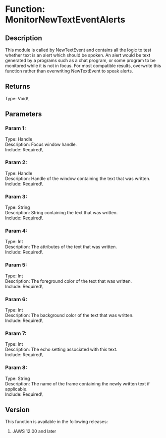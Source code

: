 # Function: MonitorNewTextEventAlerts

## Description

This module is called by NewTextEvent and contains all the logic to test
whether text is an alert which should be spoken. An alert would be text
generated by a programs such as a chat program, or some program to be
monitored while it is not in focus. For most compatible results,
overwrite this function rather than overwriting NewTextEvent to speak
alerts.

## Returns

Type: Void\

## Parameters

### Param 1:

Type: Handle\
Description: Focus window handle.\
Include: Required\

### Param 2:

Type: Handle\
Description: Handle of the window containing the text that was written.\
Include: Required\

### Param 3:

Type: String\
Description: String containing the text that was written.\
Include: Required\

### Param 4:

Type: Int\
Description: The attributes of the text that was written.\
Include: Required\

### Param 5:

Type: Int\
Description: The foreground color of the text that was written.\
Include: Required\

### Param 6:

Type: Int\
Description: The background color of the text that was written.\
Include: Required\

### Param 7:

Type: Int\
Description: The echo setting associated with this text.\
Include: Required\

### Param 8:

Type: String\
Description: The name of the frame containing the newly written text if
applicable.\
Include: Required\

## Version

This function is available in the following releases:

1.  JAWS 12.00 and later
